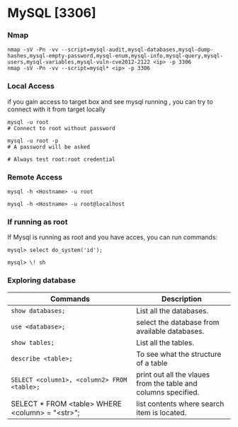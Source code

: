 # MySQL \[3306]

### Nmap

```
nmap -sV -Pn -vv --script=mysql-audit,mysql-databases,mysql-dump-hashes,mysql-empty-password,mysql-enum,mysql-info,mysql-query,mysql-users,mysql-variables,mysql-vuln-cve2012-2122 <ip> -p 3306 ​ 
nmap -sV -Pn -vv --script=mysql* <ip> -p 3306 
```

### Local Access

if you gain access to target box and see mysql running , you can try to connect with it from target locally

```
mysql -u root 
# Connect to root without password

mysql -u root -p 
# A password will be asked

# Always test root:root credential
```

### Remote Access

```
mysql -h <Hostname> -u root

mysql -h <Hostname> -u root@localhost
```

### If running as root <a href="#if-running-as-root" id="if-running-as-root"></a>

If Mysql is running as root and you have acces, you can run commands:

```
mysql> select do_system('id');

mysql> \! sh
```

### Exploring database

<table><thead><tr><th width="267">Commands</th><th>Description</th></tr></thead><tbody><tr><td><code>show databases;</code></td><td>List all the databases.</td></tr><tr><td><code>use &#x3C;database>;</code></td><td>select the database from available databases.</td></tr><tr><td><code>show tables;</code></td><td>List all the tables.</td></tr><tr><td><code>describe &#x3C;table>;</code></td><td>To see what the structure of a table</td></tr><tr><td><code>SELECT &#x3C;column1>, &#x3C;column2> FROM &#x3C;table>;</code></td><td>print out all the vlaues from the table and columns specified.</td></tr><tr><td>SELECT * FROM &#x3C;table> WHERE &#x3C;column> = "&#x3C;str>";</td><td>list contents where search item is located.</td></tr></tbody></table>

